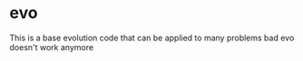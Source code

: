 # evo
This is a base evolution code that can be applied to many problems
bad evo doesn't work anymore
